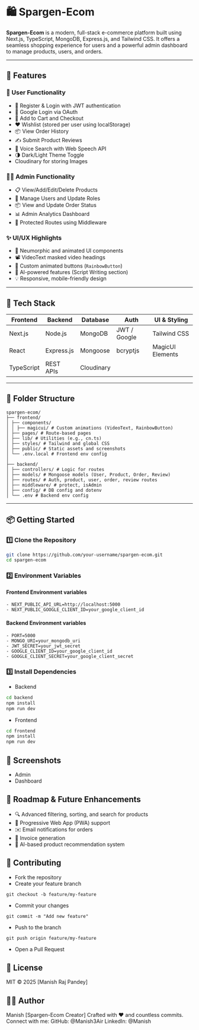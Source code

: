 # 🛍️ Spargen-Ecom

**Spargen-Ecom** is a modern, full-stack e-commerce platform built using Next.js, TypeScript, MongoDB, Express.js, and Tailwind CSS. It offers a seamless shopping experience for users and a powerful admin dashboard to manage products, users, and orders.

---

## 🚀 Features

### 👤 User Functionality
- 🔐 Register & Login with JWT authentication
- 🔑 Google Login via OAuth
- 🛒 Add to Cart and Checkout
- ❤️ Wishlist (stored per user using localStorage)
- 📦 View Order History
- ✍️ Submit Product Reviews
- 🎤 Voice Search with Web Speech API
- 🌗 Dark/Light Theme Toggle
- Cloudinary for storing Images

### 🧑‍💼 Admin Functionality
- 📋 View/Add/Edit/Delete Products
- 👥 Manage Users and Update Roles
- 📦 View and Update Order Status
- 📊 Admin Analytics Dashboard
- 🔐 Protected Routes using Middleware

### ✨ UI/UX Highlights
- 🎨 Neumorphic and animated UI components
- 📽️ VideoText masked video headings
- 🧲 Custom animated buttons (`RainbowButton`)
- 🧠 AI-powered features (Script Writing section)
- 💡 Responsive, mobile-friendly design

---

## 🧰 Tech Stack

| Frontend       | Backend         | Database     | Auth           | UI & Styling     |
|----------------|-----------------|--------------|----------------|------------------|
| Next.js        | Node.js         | MongoDB      | JWT / Google   | Tailwind CSS     |
| React          | Express.js      | Mongoose     | bcryptjs       | MagicUI Elements |
| TypeScript     | REST APIs       | Cloudinary   |                |

---

## 🧱 Folder Structure
``` c-sharp
spargen-ecom/
├── frontend/
│ ├── components/
│ │ ├── magicui/ # Custom animations (VideoText, RainbowButton)
│ ├── pages/ # Route-based pages
│ ├── lib/ # Utilities (e.g., cn.ts)
│ ├── styles/ # Tailwind and global CSS
│ ├── public/ # Static assets and screenshots
│ └── .env.local # Frontend env config
│
├── backend/
│ ├── controllers/ # Logic for routes
│ ├── models/ # Mongoose models (User, Product, Order, Review)
│ ├── routes/ # Auth, product, user, order, review routes
│ ├── middleware/ # protect, isAdmin
│ ├── config/ # DB config and dotenv
│ └── .env # Backend env config
```
---

## 📦 Getting Started

### 1️⃣ Clone the Repository

```bash
git clone https://github.com/your-username/spargen-ecom.git
cd spargen-ecom
```
### 2️⃣ Environment Variables

#### Frontend Environment variables
```
- NEXT_PUBLIC_API_URL=http://localhost:5000
- NEXT_PUBLIC_GOOGLE_CLIENT_ID=your_google_client_id
```

#### Backend Environment variables
```
- PORT=5000
- MONGO_URI=your_mongodb_uri
- JWT_SECRET=your_jwt_secret
- GOOGLE_CLIENT_ID=your_google_client_id
- GOOGLE_CLIENT_SECRET=your_google_client_secret
  ```
### 3️⃣ Install Dependencies
- Backend
```bash
cd backend
npm install
npm run dev
```
- Frontend
```bash
cd frontend
npm install
npm run dev
```
## 📸 Screenshots
- Admin
- Dashboard
## 🎯 Roadmap & Future Enhancements
- 🔍 Advanced filtering, sorting, and search for products
- 📱 Progressive Web App (PWA) support
- ✉️ Email notifications for orders
- 🧾 Invoice generation
- 🧠 AI-based product recommendation system
## 🤝 Contributing
- Fork the repository
- Create your feature branch 
```
git checkout -b feature/my-feature
```
- Commit your changes
```
git commit -m "Add new feature"
```
- Push to the branch
```
git push origin feature/my-feature
```
- Open a Pull Request
## 📜 License
MIT © 2025 [Manish Raj Pandey]
## 🧑‍💻 Author
Manish [Spargen-Ecom Creator]
Crafted with ❤️ and countless commits.
Connect with me:
GitHub: @Manish3Air
LinkedIn: @Manish


